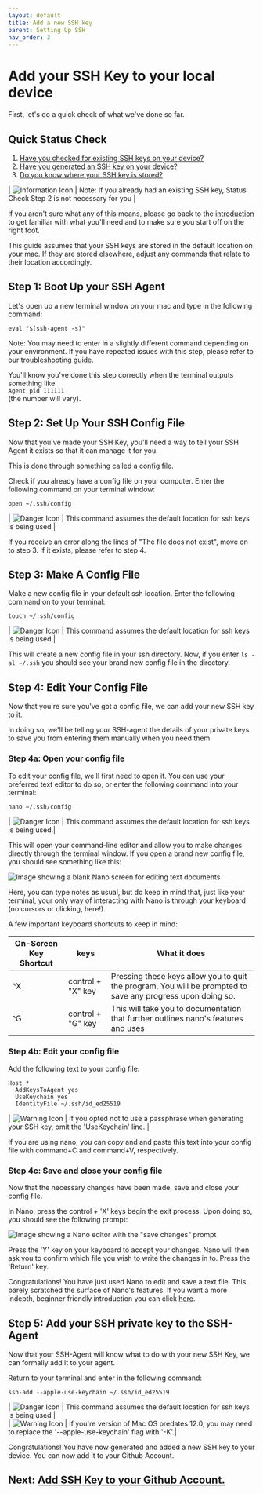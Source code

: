 ```yaml
---
layout: default
title: Add a new SSH key
parent: Setting Up SSH
nav_order: 3
---
```


# Add your SSH Key to your local device

First, let's do a quick check of what we've done so far.

## Quick Status Check
1. [Have you checked for existing SSH keys on your device?](https://dlepke.github.io/Deanna-Wilson-Ray/docs/settingUpSSH/checkforSSH/)
2. [Have you generated an SSH key on your device?](https://dlepke.github.io/Deanna-Wilson-Ray/docs/settingUpSSH/generateSSHKey/)
3. [Do you know where your SSH key is stored?](https://dlepke.github.io/Deanna-Wilson-Ray/docs/settingUpSSH/generateSSHKey/#4-select-a-file-to-save-your-new-ssh-key-in)

| ![Information Icon](../../assets/images/info.png) | Note: If you already had an existing SSH key, Status Check Step 2 is not necessary for you |  

If you aren't sure what any of this means, please go back to the [introduction](https://dlepke.github.io/Deanna-Wilson-Ray/) to get familiar with what you'll need and to make sure you start off on the right foot.

This guide assumes that your SSH keys are stored in the default location on your mac. If they are stored elsewhere, adjust any commands that relate to their location accordingly.

## Step 1: Boot Up your SSH Agent
Let's open up a new terminal window on your mac and type in the following command:

`eval "$(ssh-agent -s)"`

Note: You may need to enter in a slightly different command depending on your environment. If you have repeated issues with this step, please refer to our [troubleshooting guide](https://dlepke.github.io/Deanna-Wilson-Ray/docs/troubleshooting/).

You'll know you've done this step correctly when the terminal outputs something like  
`Agent pid 111111`  
(the number will vary).

## Step 2: Set Up Your SSH Config File
Now that you've made your SSH Key, you'll need a way to tell your SSH Agent it exists so that it can manage it for you.

This is done through something called a config file.

Check if you already have a config file on your computer. Enter the following command on your terminal window:

`open ~/.ssh/config`

| ![Danger Icon](../../assets/images/danger.png) | This command assumes the default location for ssh keys is being used |

If you receive an error along the lines of "The file does not exist", move on to step 3. If it exists, please refer to step 4.

## Step 3: Make A Config File
Make a new config file in your default ssh location. Enter the following command on to your terminal:

`touch ~/.ssh/config`

| ![Danger Icon](../../assets/images/danger.png) | This command assumes the default location for ssh keys is being used.|

This will create a new config file in your ssh directory. Now, if you enter `ls -al ~/.ssh` you should see your brand new config file in the directory.

## Step 4: Edit Your Config File
Now that you're sure you've got a config file, we can add your new SSH key to it.

In doing so, we'll be telling your SSH-agent the details of your private keys to save you from entering them manually when you need them.

### Step 4a: Open your config file
To edit your config file, we'll first need to open it. You can use your preferred text editor to do so, or enter the following command into your terminal:

`nano ~/.ssh/config`

| ![Danger Icon](../../assets/images/danger.png) | This command assumes the default location for ssh keys is being used.|

This will open your command-line editor and allow you to make changes directly through the terminal window. If you open a brand new config file, you should see something like this:

![Image showing a blank Nano screen for editing text documents](../../assets/images/blankNanoImage.png)

Here, you can type notes as usual, but do keep in mind that, just like your terminal, your only way of interacting with Nano is through your keyboard (no cursors or clicking, here!).

A few important keyboard shortcuts to keep in mind:

|On-Screen Key Shortcut|keys|What it does|
|-----|-----|-----|
| ^X | control + "X" key | Pressing these keys allow you to quit the program. You will be prompted to save any progress upon doing so.|
| ^G | control + "G" key | This will take you to documentation that further outlines nano's features and uses |

### Step 4b: Edit your config file
Add the following text to your config file:

```
Host *
  AddKeysToAgent yes
  UseKeychain yes
  IdentityFile ~/.ssh/id_ed25519
```  

| ![Warning Icon](../../assets/images/warning.png) | If you opted not to use a passphrase when generating your SSH key, omit the 'UseKeychain' line. |

If you are using nano, you can copy and and paste this text into your config file with command+C and command+V, respectively.

### Step 4c: Save and close your config file
Now that the necessary changes have been made, save and close your config file.

In Nano, press the control + 'X' keys begin the exit process. Upon doing so, you should see the following prompt:

![Image showing a Nano editor with the "save changes" prompt](../../assets/images/saveNanoChanges.png)

Press the 'Y' key on your keyboard to accept your changes. Nano will then ask you to confirm which file you wish to write the changes in to. Press the 'Return' key.

Congratulations! You have just used Nano to edit and save a text file. This barely scratched the surface of Nano's features. If you want a more indepth, beginner friendly introduction you can click [here](https://www.hostinger.com/tutorials/how-to-install-and-use-nano-text-editor).

## Step 5: Add your SSH private key to the SSH-Agent
Now that your SSH-Agent will know what to do with your new SSH Key, we can formally add it to your agent.

Return to your terminal and enter in the following command:

`ssh-add --apple-use-keychain ~/.ssh/id_ed25519`  


| ![Danger Icon](../../assets/images/danger.png) | This command assumes the default location for ssh keys is being used |  
| ![Warning Icon](../../assets/images/warning.png) | If you're version of Mac OS predates 12.0, you may need to replace the '--apple-use-keychain' flag with '-K'.|

Congratulations! You have now generated and added a new SSH key to your device. You can now add it to your Github Account.

## Next: [Add SSH Key to your Github Account.](https://dlepke.github.io/Deanna-Wilson-Ray/docs/settingUpSSH/SSHinGithub/)
